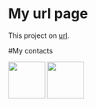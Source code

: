 # My url page

This project on [url](https://denishik.ru).

#My contacts

[<img width="75" src="https://static.tildacdn.com/tild3731-3236-4364-b266-336436626566/photo.png">](https://vk.com/denis_hik)
[<img width="75" src="https://cdn141.picsart.com/299705757143211.png">](https://instagram.com/denis_hik)
